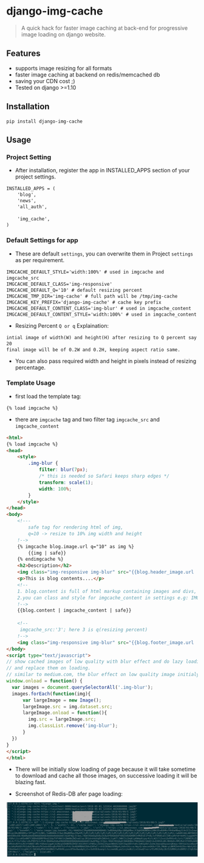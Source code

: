 # django-img-cache
> A quick hack for faster image caching at back-end for progressive image loading on django website.

## Features
* supports image resizing for all formats 
* faster image caching at backend on redis/memcached db
* saving your CDN cost ;)
* Tested on django >=1.10

## Installation
```shell
pip install django-img-cache
```

## Usage
### Project Setting
* After installation, register the app in INSTALLED_APPS section of your project settings.
```
INSTALLED_APPS = (
    'blog',
    'news',
    'all_auth',

    'img_cache',
)
```
### Default Settings for app
* These are default `settings`, you can overwrite them in Project `settings` as per requirement.
```
IMGCACHE_DEFAULT_STYLE='width:100%' # used in imgcache and imgcache_src
IMGCACHE_DEFAULT_CLASS='img-responsive'
IMGCACHE_DEFAULT_Q='10' # default resizing percent
IMGCACHE_TMP_DIR='img-cache' # full path will be /tmp/img-cache
IMGCACHE_KEY_PREFIX='django-img-cache' # cache key prefix
IMGCACHE_DEFAULT_CONTENT_CLASS='img-blur' # used in imgcache_content
IMGCACHE_DEFAULT_CONTENT_STYLE='width:100%' # used in imgcache_content
```
* Resizing Percent `Q or q` Explaination:
```
intial image of width(W) and height(H) after resizing to Q percent say 20
final image will be of 0.2W and 0.2H, keeping aspect ratio same.
```
* You can also pass required width and height in pixels instead of resizing percentage. 
### Template Usage
* first load the template tag:
```
{% load imgcache %}
```
* there are `imgcache` tag and two filter tag `imgcache_src` and `imgcache_content`
```html
<html>
{% load imgcache %}
<head>
    <style>
        .img-blur {
            filter: blur(7px);
            /* this is needed so Safari keeps sharp edges */
            transform: scale(1);
            width: 100%;
        }
    </style>
</head>
<body>
    <!---
        safe tag for rendering html of img,
        q=10 -> resize to 10% img width and height
    !-->
    {% imgcache blog.image.url q="10" as img %}
        {{img | safe}}  
    {% endimgcache %}
    <h2>Description</h2>
    <img class="img-responsive img-blur" src="{{blog.header_image.url | imgcache_src:'10' }}" data-src="{{blog.header_image.url}}" />
    <p>This is blog contents....</p>
    <!--
    1. blog.content is full of html markup containing images and divs, so imgcache_content tag will replace existing img tags with img tags containing cached_img src and that is there is also safe filter after that to render html in browser.
    2.you can class and style for imgcache_content in settings e.g: IMGCACHE_DEFAULT_CONTENT_CLASS='your-desired-class-of-css'
    !-->
    {{blog.content | imgcache_content | safe}}

    <!--
     imgcache_src:'3'; here 3 is q(resizing percent)
    !-->
    <img class="img-responsive img-blur" src="{{blog.footer_image.url | imgcache_src:'3' }}" data-src="{{blog.footer_image.url}}" />
</body>
<script type="text/javascript">
// show cached images of low quality with blur effect and do lazy loading of HQ img
// and replace them on loading.
// similar to medium.com, the blur effect on low quality image initialy and then full high quality image
window.onload = function() {
  var images = document.querySelectorAll('.img-blur');
  images.forEach(function(img){
      var largeImage = new Image();
      largeImage.src = img.dataset.src;
      largeImage.onload = function(){
        img.src = largeImage.src;
        img.classList.remove('img-blur');
      }
  })
}
</script>
</html>
```
* There will be initially slow loading of page because it will take sometime to download and cache all those images, on successive loading it will be blazing fast.

* Screenshot of Redis-DB afer page loading:

<img src="./redis_snap.png">



